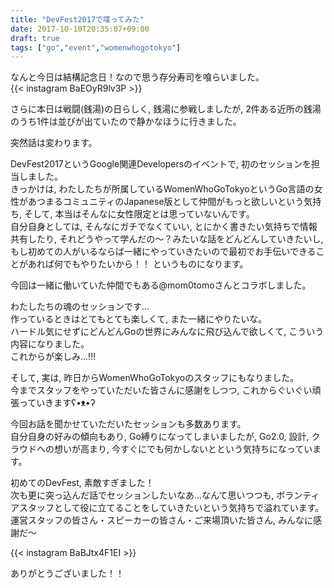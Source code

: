 ```yaml
---
title: "DevFest2017で喋ってみた"
date: 2017-10-10T20:35:07+09:00
draft: true
tags: ["go","event","womenwhogotokyo"]
---
```


なんと今日は結構記念日！なので思う存分寿司を喰らいました。  
{{< instagram BaEOyR9lv3P >}}

さらに本日は戦闘(銭湯)の日らしく, 銭湯に参戦しましたが, 2件ある近所の銭湯のうち1件は並びが出ていたので静かなほうに行きました。  
  
突然話は変わります。  
  
DevFest2017というGoogle関連Developersのイベントで, 初のセッションを担当しました。  
きっかけは, わたしたちが所属しているWomenWhoGoTokyoというGo言語の女性があつまるコミュニティのJapanese版として仲間がもっと欲しいという気持ち, そして, 本当はそんなに女性限定とは思っていないんです。  
自分自身としては, そんなにガチでなくていい, とにかく書きたい気持ちで情報共有したり, それどうやって学んだの〜？みたいな話をどんどんしていきたいし, もし初めての人がいるならば一緒にやっていきたいので最初でお手伝いできることがあれば何でもやりたいから！！
というものになります。  
  
今回は一緒に働いていた仲間でもある@mom0tomoさんとコラボしました。  

<script async class="speakerdeck-embed" data-id="4489bbc1bef047fd9cc17866f4497517" data-ratio="1.33333333333333" src="//speakerdeck.com/assets/embed.js"></script>

わたしたちの魂のセッションです...  
作っているときはとてもとても楽しくて, また一緒にやりたいな。  
ハードル気にせずにどんどんGoの世界にみんなに飛び込んで欲しくて, こういう内容になりました。  
これからが楽しみ...!!!  
  
そして, 実は, 昨日からWomenWhoGoTokyoのスタッフにもなりました。  
今までスタッフをやっていただいた皆さんに感謝をしつつ, これからぐいぐい頑張っていきますʕ•ᴥ•ʔ  
  
今回お話を聞かせていただいたセッションも多数あります。  
自分自身の好みの傾向もあり, Go縛りになってしまいましたが, Go2.0, 設計, クラウドへの想いが高まり, 今すぐにでも何かしないとという気持ちになっています。  
  
初めてのDevFest, 素敵すぎました！  
次も更に突っ込んだ話でセッションしたいなあ...なんて思いつつも, ボランティアスタッフとして役に立てることをしていきたいという気持ちで溢れています。  
運営スタッフの皆さん・スピーカーの皆さん・ご来場頂いた皆さん, みんなに感謝だ〜

{{< instagram BaBJtx4F1EI >}}

ありがとうございました！！

